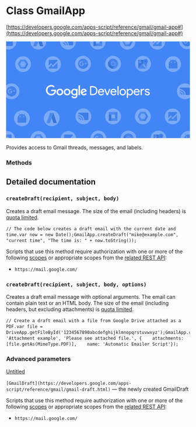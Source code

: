 # Class GmailApp 

[https://developers.google.com/apps-script/reference/gmail/gmail-app#](https://developers.google.com/apps-script/reference/gmail/gmail-app#)

![devsite-google-blue.png](devsite-google-blue-21132a5f-77a0-466f-b28b-3c9e4e3ec58f.png)

Provides access to Gmail threads, messages, and labels.

### Methods

## Detailed documentation

### `createDraft(recipient, subject, body)`

Creates a draft email message. The size of the email (including headers) is [quota limited](https://developers.google.com/apps-script/guides/services/quotas#current_limitations).

    // The code below creates a draft email with the current date and time.var now = new Date();GmailApp.createDraft("mike@example.com", "current time", "The time is: " + now.toString());

Scripts that use this method require authorization with one or more of the following [scopes](https://developers.google.com/apps-script/concepts/scopes#setting_explicit_scopes) or appropriate scopes from the [related REST API](https://developers.google.com/identity/protocols/googlescopes#gmailv1):

- `https://mail.google.com/`

### `createDraft(recipient, subject, body, options)`

Creates a draft email message with optional arguments. The email can contain plain text or an HTML body. The size of the email (including headers, but excluding attachments) is [quota limited](https://developers.google.com/apps-script/guides/services/quotas#current_limitations).

    // Create a draft email with a file from Google Drive attached as a PDF.var file = DriveApp.getFileById('1234567890abcdefghijklmnopqrstuvwxyz');GmailApp.createDraft('mike@example.com', 'Attachment example', 'Please see attached file.', {    attachments: [file.getAs(MimeType.PDF)],    name: 'Automatic Emailer Script'});

### Advanced parameters

[Untitled](./Untitled-19995c49-adf7-43f7-afd9-44e1f76b93dc.csv)

`[GmailDraft](https://developers.google.com/apps-script/reference/gmail/gmail-draft.html)` — the newly created GmailDraft

Scripts that use this method require authorization with one or more of the following [scopes](https://developers.google.com/apps-script/concepts/scopes#setting_explicit_scopes) or appropriate scopes from the [related REST API](https://developers.google.com/identity/protocols/googlescopes#gmailv1):

- `https://mail.google.com/`